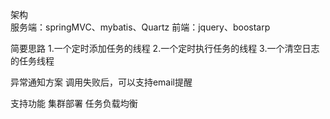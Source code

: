 架构<br>
	服务端：springMVC、mybatis、Quartz
	前端：jquery、boostarp

简要思路
	1.一个定时添加任务的线程
	2.一个定时执行任务的线程
	3.一个清空日志的任务线程

异常通知方案
	调用失败后，可以支持email提醒

支持功能
	集群部署
	任务负载均衡